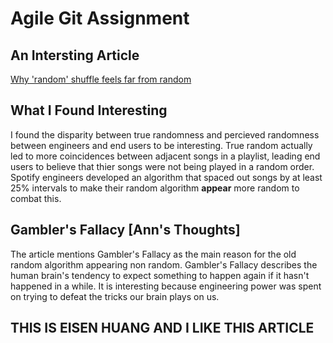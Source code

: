 # Agile Git Assignment

## An Intersting Article

[Why 'random' shuffle feels far from random](https://www.independent.co.uk/life-style/gadgets-and-tech/news/why-random-shuffle-feels-far-from-random-10066621.html)

## What I Found Interesting

I found the disparity between true randomness and percieved randomness between engineers and end users to be interesting. True random actually led to more coincidences between adjacent songs in a playlist, leading end users to believe that thier songs were not being played in a random order. Spotify engineers developed an algorithm that spaced out songs by at least 25% intervals to make their random algorithm **appear** more random to combat this.


## Gambler's Fallacy [Ann's Thoughts]
The article mentions Gambler's Fallacy as the main reason for the old random algorithm appearing non random. Gambler's Fallacy describes the human brain's tendency to expect something to happen again if it hasn't happened in a while. It is interesting because engineering power was spent on trying to defeat the tricks our brain plays on us. 

## THIS IS EISEN HUANG AND I LIKE THIS ARTICLE 


